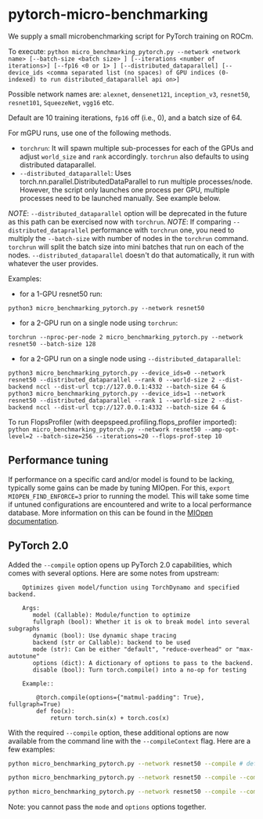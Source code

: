 # pytorch-micro-benchmarking
We supply a small microbenchmarking script for PyTorch training on ROCm.

To execute:
`python micro_benchmarking_pytorch.py --network <network name> [--batch-size <batch size> ] [--iterations <number of iterations>] [--fp16 <0 or 1> ] [--distributed_dataparallel] [--device_ids <comma separated list (no spaces) of GPU indices (0-indexed) to run distributed_dataparallel api on>] `

Possible network names are: `alexnet`, `densenet121`, `inception_v3`, `resnet50`, `resnet101`, `SqueezeNet`, `vgg16` etc.

Default are 10 training iterations, `fp16` off (i.e., 0), and a batch size of 64.

For mGPU runs, use one of the following methods.
- `torchrun`: It will spawn multiple sub-processes for each of the GPUs and adjust `world_size` and `rank` accordingly. `torchrun` also defaults to using distributed dataparallel.
- `--distributed_dataparallel`: Uses torch.nn.parallel.DistributedDataParallel to run multiple processes/node. However, the script only launches one process per GPU, multiple processes need to be launched manually. See example below.
  
_NOTE_: `--distributed_dataparallel` option will be deprecated in the future as this path can be exercised now with `torchrun`.
_NOTE_: If comparing `--distributed_dataprallel` performance with `torchrun` one, you need to multiply the `--batch-size` with number of nodes in the `torchrun` command. `torchrun` will split the batch size into mini batches that run on each of the nodes. `--distributed_dataparallel` doesn't do that automatically, it run with whatever the user provides.

Examples: 
- for a 1-GPU resnet50 run:
```
python3 micro_benchmarking_pytorch.py --network resnet50
```

- for a 2-GPU run on a single node using `torchrun`:
```
torchrun --nproc-per-node 2 micro_benchmarking_pytorch.py --network resnet50 --batch-size 128

```

- for a 2-GPU run on a single node using `--distributed_dataparallel`:
```
python3 micro_benchmarking_pytorch.py --device_ids=0 --network resnet50 --distributed_dataparallel --rank 0 --world-size 2 --dist-backend nccl --dist-url tcp://127.0.0.1:4332 --batch-size 64 &
python3 micro_benchmarking_pytorch.py --device_ids=1 --network resnet50 --distributed_dataparallel --rank 1 --world-size 2 --dist-backend nccl --dist-url tcp://127.0.0.1:4332 --batch-size 64 &
```


To run FlopsProfiler (with deepspeed.profiling.flops_profiler imported):
`python micro_benchmarking_pytorch.py --network resnet50 --amp-opt-level=2 --batch-size=256 --iterations=20 --flops-prof-step 10`

## Performance tuning
If performance on a specific card and/or model is found to be lacking, typically some gains can be made by tuning MIOpen. For this, `export MIOPEN_FIND_ENFORCE=3` prior to running the model. This will take some time if untuned configurations are encountered and write to a local performance database. More information on this can be found in the [MIOpen documentation](https://rocm.github.io/MIOpen/doc/html/perfdatabase.html).

## PyTorch 2.0
Added the `--compile` option opens up PyTorch 2.0 capabilities, which comes with several options. Here are some notes from upstream: 
```
    Optimizes given model/function using TorchDynamo and specified backend.

    Args:
       model (Callable): Module/function to optimize
       fullgraph (bool): Whether it is ok to break model into several subgraphs
       dynamic (bool): Use dynamic shape tracing
       backend (str or Callable): backend to be used
       mode (str): Can be either "default", "reduce-overhead" or "max-autotune"
       options (dict): A dictionary of options to pass to the backend.
       disable (bool): Turn torch.compile() into a no-op for testing

    Example::

        @torch.compile(options={"matmul-padding": True}, fullgraph=True)
        def foo(x):
            return torch.sin(x) + torch.cos(x)
```

With the required `--compile` option, these additional options are now available from the command line with the `--compileContext` flag. Here are a few examples:

```bash
python micro_benchmarking_pytorch.py --network resnet50 --compile # default run
```

```bash
python micro_benchmarking_pytorch.py --network resnet50 --compile --compileContext "{'mode': 'max-autotune', 'fullgraph': 'True'}"
```

```bash
python micro_benchmarking_pytorch.py --network resnet50 --compile --compileContext "{'options': {'static-memory': 'True', 'matmul-padding': 'True'}}"
```
Note: you cannot pass the `mode` and `options` options together.
